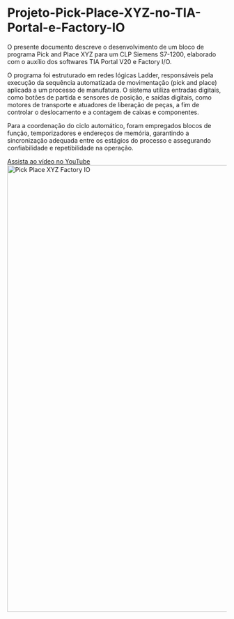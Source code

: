 # Projeto-Pick-Place-XYZ-no-TIA-Portal-e-Factory-IO
O presente documento descreve o desenvolvimento de um bloco de programa Pick and Place XYZ para um CLP Siemens S7-1200, elaborado com o auxílio dos softwares TIA Portal V20 e Factory I/O.

O programa foi estruturado em redes lógicas Ladder, responsáveis pela execução da sequência automatizada de movimentação (pick and place) aplicada a um processo de manufatura. O sistema utiliza entradas digitais, como botões de partida e sensores de posição, e saídas digitais, como motores de transporte e atuadores de liberação de peças, a fim de controlar o deslocamento e a contagem de caixas e componentes.

Para a coordenação do ciclo automático, foram empregados blocos de função, temporizadores e endereços de memória, garantindo a sincronização adequada entre os estágios do processo e assegurando confiabilidade e repetibilidade na operação. 

[Assista ao vídeo no YouTube](https://youtu.be/rmuJJ6srkqE)
<img width="1916" height="1027" alt="Pick   Place XYZ Factory IO" src="https://github.com/user-attachments/assets/76ea0482-1927-4c8c-b6b2-578cb2c55e1e" />
